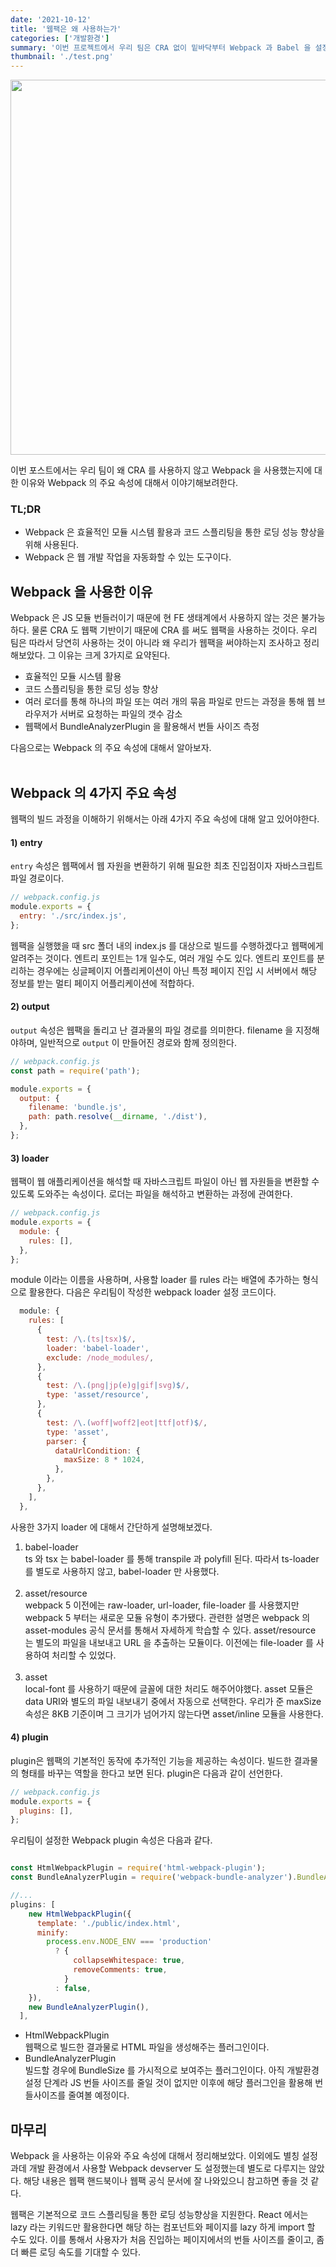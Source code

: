 ```yaml
---
date: '2021-10-12'
title: '웹팩은 왜 사용하는가'
categories: ['개발환경']
summary: '이번 프로젝트에서 우리 팀은 CRA 없이 밑바닥부터 Webpack 과 Babel 을 설정하면서 프로젝트를 구성하였다. 스프린트 때부터 웹팩을 하나씩 설정하면서 프로젝트를 진행했었고, 현업에 갔을 때 웹팩 설정을 따로 할일은 없다고 이야기를 들었지만, 우리가 원하는 최적화를 진행하려면 우리가 설정한 결과를 이해할 필요가 있다고 판단했다.'
thumbnail: './test.png'
---
```


<div align="center">
<img src="https://w.namu.la/s/cff859aa600201bd726c9c550f0d147077bda195be1c22e51df2ab812d1089b0868997e25b2626949461b9974a3ec9f804fe3798caa9244c0466ca9ac35c98a104a25c3aecf4df4940883d2abdabca89af52e9f8a5a2071589610c25526af41b7535da1e4ac9191423e5a2db72a668eb" width="600">
</div>

이번 포스트에서는 우리 팀이 왜 CRA 를 사용하지 않고 Webpack 을 사용했는지에 대한 이유와 Webpack 의 주요 속성에 대해서 이야기해보려한다.

### TL;DR

- Webpack 은 효율적인 모듈 시스템 활용과 코드 스플리팅을 통한 로딩 성능 향상을 위해 사용된다.
- Webpack 은 웹 개발 작업을 자동화할 수 있는 도구이다.

## Webpack 을 사용한 이유

Webpack 은 JS 모듈 번들러이기 때문에 현 FE 생태계에서 사용하지 않는 것은 불가능하다. 물론 CRA 도 웹팩 기반이기 때문에 CRA 를 써도 웹팩을 사용하는 것이다.
우리 팀은 따라서 당연히 사용하는 것이 아니라 왜 우리가 웹팩을 써야하는지 조사하고 정리해보았다. 그 이유는 크게 3가지로 요약된다.

- 효율적인 모듈 시스템 활용
- 코드 스플리팅을 통한 로딩 성능 향상
- 여러 로더를 통해 하나의 파일 또는 여러 개의 묶음 파일로 만드는 과정을 통해 웹 브라우저가 서버로 요청하는 파일의 갯수 감소
- 웹팩에서 BundleAnalyzerPlugin 을 활용해서 번들 사이즈 측정

다음으로는 Webpack 의 주요 속성에 대해서 알아보자.
<br/>
<br/>

## Webpack 의 4가지 주요 속성

웹팩의 빌드 과정을 이해하기 위해서는 아래 4가지 주요 속성에 대해 알고 있어야한다.

#### 1) entry

`entry` 속성은 웹팩에서 웹 자원을 변환하기 위해 필요한 최초 진입점이자 자바스크립트 파일 경로이다.

```js
// webpack.config.js
module.exports = {
  entry: './src/index.js',
};
```

웹팩을 실행했을 때 src 폴더 내의 index.js 를 대상으로 빌드를 수행하겠다고 웹팩에게 알려주는 것이다. 엔트리 포인트는 1개 일수도, 여러 개일 수도 있다. 엔트리 포인트를 분리하는 경우에는 싱글페이지 어플리케이션이 아닌 특정 페이지 진입 시 서버에서 해당 정보를 받는 멀티 페이지 어플리케이션에 적합하다.

#### 2) output

`output` 속성은 웹팩을 돌리고 난 결과물의 파일 경로를 의미한다.
filename 을 지정해야하며, 일반적으로 `output` 이 만들어진 경로와 함께 정의한다.

```jsx
// webpack.config.js
const path = require('path');

module.exports = {
  output: {
    filename: 'bundle.js',
    path: path.resolve(__dirname, './dist'),
  },
};
```

#### 3) loader

웹팩이 웹 애플리케이션을 해석할 때 자바스크립트 파일이 아닌 웹 자원들을 변환할 수 있도록 도와주는 속성이다. 로더는 파일을 해석하고 변환하는 과정에 관여한다.

```js
// webpack.config.js
module.exports = {
  module: {
    rules: [],
  },
};
```

module 이라는 이름을 사용하며, 사용할 loader 를 rules 라는 배열에 추가하는 형식으로 활용한다.
다음은 우리팀이 작성한 webpack loader 설정 코드이다.

```js
  module: {
    rules: [
      {
        test: /\.(ts|tsx)$/,
        loader: 'babel-loader',
        exclude: /node_modules/,
      },
      {
        test: /\.(png|jp(e)g|gif|svg)$/,
        type: 'asset/resource',
      },
      {
        test: /\.(woff|woff2|eot|ttf|otf)$/,
        type: 'asset',
        parser: {
          dataUrlCondition: {
            maxSize: 8 * 1024,
          },
        },
      },
    ],
  },
```

사용한 3가지 loader 에 대해서 간단하게 설명해보겠다.

1. babel-loader <br />
   ts 와 tsx 는 babel-loader 를 통해 transpile 과 polyfill 된다. 따라서 ts-loader 를 별도로 사용하지 않고, babel-loader 만 사용했다.
   <br/>
   <br/>
2. asset/resource <br />
   webpack 5 이전에는 raw-loader, url-loader, file-loader 를 사용했지만 webpack 5 부터는 새로운 모듈 유형이 추가됐다. 관련한 설명은 webpack 의 asset-modules 공식 문서를 통해서 자세하게 학습할 수 있다. asset/resource 는 별도의 파일을 내보내고 URL 을 추출하는 모듈이다. 이전에는 file-loader 를 사용하여 처리할 수 있었다.
   <br/>
   <br/>
3. asset <br />
   local-font 를 사용하기 때문에 글꼴에 대한 처리도 해주어야했다. asset 모듈은 data URI와 별도의 파일 내보내기 중에서 자동으로 선택한다. 우리가 준 maxSize 속성은 8KB 기준이며 그 크기가 넘어가지 않는다면 asset/inline 모듈을 사용한다.
   <br/>

#### 4) plugin

plugin은 웹팩의 기본적인 동작에 추가적인 기능을 제공하는 속성이다. 빌드한 결과물의 형태를 바꾸는 역할을 한다고 보면 된다.
plugin은 다음과 같이 선언한다.

```js
// webpack.config.js
module.exports = {
  plugins: [],
};
```

우리팀이 설정한 Webpack plugin 속성은 다음과 같다.

```js

const HtmlWebpackPlugin = require('html-webpack-plugin');
const BundleAnalyzerPlugin = require('webpack-bundle-analyzer').BundleAnalyzerPlugin;

//...
plugins: [
    new HtmlWebpackPlugin({
      template: './public/index.html',
      minify:
        process.env.NODE_ENV === 'production'
          ? {
              collapseWhitespace: true,
              removeComments: true,
            }
          : false,
    }),
    new BundleAnalyzerPlugin(),
  ],
```

- HtmlWebpackPlugin <br/>
  웹팩으로 빌드한 결과물로 HTML 파일을 생성해주는 플러그인이다.
- BundleAnalyzerPlugin <br/>
  빌드할 경우에 BundleSize 를 가시적으로 보여주는 플러그인이다.
  아직 개발환경설정 단계라 JS 번들 사이즈를 줄일 것이 없지만 이후에 해당 플러그인을 활용해 번들사이즈를 줄여볼 예정이다.

## 마무리

Webpack 을 사용하는 이유와 주요 속성에 대해서 정리해보았다. 이외에도 별칭 설정과데 개발 환경에서 사용할 Webpack devserver 도 설정했는데 별도로 다루지는 않았다. 해당 내용은 웹팩 핸드북이나 웹팩 공식 문서에 잘 나와있으니 참고하면 좋을 것 같다.

웹팩은 기본적으로 코드 스플리팅을 통한 로딩 성능향상을 지원한다. React 에서는 lazy 라는 키워드만 활용한다면 해당 하는 컴포넌트와 페이지를 lazy 하게 import 할 수도 있다. 이를 통해서 사용자가 처음 진입하는 페이지에서의 번들 사이즈를 줄이고, 좀 더 빠른 로딩 속도를 기대할 수 있다.
